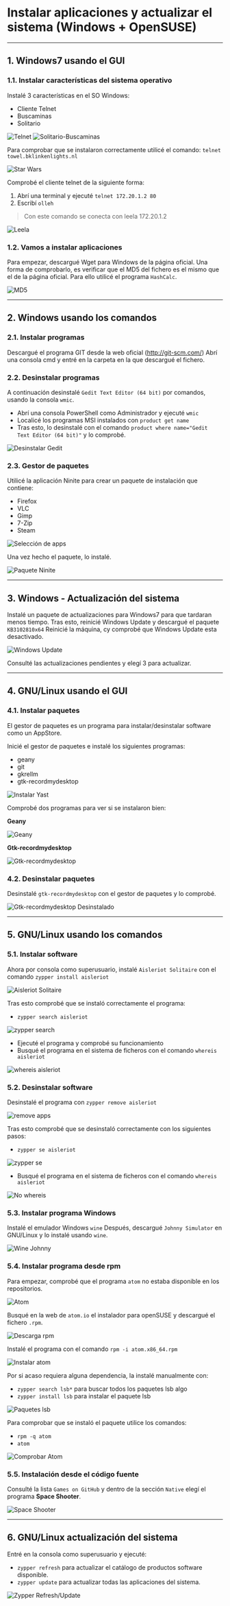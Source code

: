 
# Instalar aplicaciones y actualizar el sistema (Windows + OpenSUSE)

---

## 1. Windows7 usando el GUI

### 1.1. Instalar características del sistema operativo

Instalé 3 características en el SO Windows:

* Cliente Telnet
* Buscaminas
* Solitario

![Telnet](https://github.com/jsuabur/idp1819-jorge-suarez/blob/master/1%C2%BATrimestre/unit2/A3_Instalacion-de-software/images/telnet.png)
![Solitario-Buscaminas](https://github.com/jsuabur/idp1819-jorge-suarez/blob/master/1%C2%BATrimestre/unit2/A3_Instalacion-de-software/images/busc-sol.png)

Para comprobar que se instalaron correctamente utilicé el comando:
`telnet towel.bklinkenlights.nl`

![Star Wars](https://github.com/jsuabur/idp1819-jorge-suarez/blob/master/1%C2%BATrimestre/unit2/A3_Instalacion-de-software/images/StarWars.png)

Comprobé el cliente telnet de la siguiente forma:

1. Abrí una terminal y ejecuté `telnet 172.20.1.2 80`
2. Escribí `olleh`

> Con este comando se conecta con leela 172.20.1.2

![Leela](https://github.com/jsuabur/idp1819-jorge-suarez/blob/master/1%C2%BATrimestre/unit2/A3_Instalacion-de-software/images/olleh.png)

### 1.2. Vamos a instalar aplicaciones

Para empezar, descargué Wget para Windows de la página oficial.
Una forma de comprobarlo, es verificar que el MD5 del fichero es el mismo que el de la página oficial. Para ello utilicé el programa `HashCalc`.

![MD5](https://github.com/jsuabur/idp1819-jorge-suarez/blob/master/1%C2%BATrimestre/unit2/A3_Instalacion-de-software/images/fichero-md5.png)

---

## 2. Windows usando los comandos

### 2.1. Instalar programas

Descargué el programa GIT desde la web oficial (http://git-scm.com/)
Abrí una consola cmd y entré en la carpeta en la que descargué el fichero.

### 2.2. Desinstalar programas

A continuación desinstalé `Gedit Text Editor (64 bit)` por comandos, usando la consola `wmic`.
* Abrí una consola PowerShell como Administrador y ejecuté `wmic`
* Localicé los programas MSI instalados con `product get name`
* Tras esto, lo desinstalé con el comando `product where name="Gedit Text Editor (64 bit)"` y lo comprobé.

![Desinstalar Gedit](https://github.com/jsuabur/idp1819-jorge-suarez/blob/master/1%C2%BATrimestre/unit2/A3_Instalacion-de-software/images/wmic.png)

### 2.3. Gestor de paquetes

Utilicé la aplicación Ninite para crear un paquete de instalación que contiene:

* Firefox
* VLC
* Gimp
* 7-Zip
* Steam

![Selección de apps](https://github.com/jsuabur/idp1819-jorge-suarez/blob/master/1%C2%BATrimestre/unit2/A3_Instalacion-de-software/images/apps-ninite.png)

Una vez hecho el paquete, lo instalé.

![Paquete Ninite](https://github.com/jsuabur/idp1819-jorge-suarez/blob/master/1%C2%BATrimestre/unit2/A3_Instalacion-de-software/images/pack-ninite.png)

---

## 3. Windows - Actualización del sistema

Instalé un paquete de actualizaciones para Windows7 para que tardaran menos tiempo.
Tras esto, reinicié Windows Update y descargué el paquete `KB3102810x64`
Reinicié la máquina, cy comprobé que Windows Update esta desactivado.

![Windows Update](https://github.com/jsuabur/idp1819-jorge-suarez/blob/master/1%C2%BATrimestre/unit2/A3_Instalacion-de-software/images/winupd-desact.png)

Consulté las actualizaciones pendientes y elegí 3 para actualizar.

---

## 4. GNU/Linux usando el GUI

### 4.1. Instalar paquetes

El gestor de paquetes es un programa para instalar/desinstalar software como un AppStore.

Inicié el gestor de paquetes e instalé los siguientes programas:
* geany
* git
* gkrellm
* gtk-recordmydesktop

![Instalar Yast](https://github.com/jsuabur/idp1819-jorge-suarez/blob/master/1%C2%BATrimestre/unit2/A3_Instalacion-de-software/images/inst-yast.png)

Comprobé dos programas para ver si se instalaron bien:

**Geany**

![Geany](https://github.com/jsuabur/idp1819-jorge-suarez/blob/master/1%C2%BATrimestre/unit2/A3_Instalacion-de-software/images/geany-os.png)

**Gtk-recordmydesktop**

![Gtk-recordmydesktop](https://github.com/jsuabur/idp1819-jorge-suarez/blob/master/1%C2%BATrimestre/unit2/A3_Instalacion-de-software/images/gtk-os.png)

### 4.2. Desinstalar paquetes

Desinstalé `gtk-recordmydesktop` con el gestor de paquetes y lo comprobé.

![Gtk-recordmydesktop Desinstalado](https://github.com/jsuabur/idp1819-jorge-suarez/blob/master/1%C2%BATrimestre/unit2/A3_Instalacion-de-software/images/desinst-yast.png)

---

## 5. GNU/Linux usando los comandos

### 5.1. Instalar software

Ahora por consola como superusuario, instalé `Aisleriot Solitaire` con el comando `zypper install aisleriot`

![Aisleriot Solitaire](https://github.com/jsuabur/idp1819-jorge-suarez/blob/master/1%C2%BATrimestre/unit2/A3_Instalacion-de-software/images/zypper-inst.png)

Tras esto comprobé que se instaló correctamente el programa:
* `zypper search aisleriot`

![zypper search](https://github.com/jsuabur/idp1819-jorge-suarez/blob/master/1%C2%BATrimestre/unit2/A3_Instalacion-de-software/images/zypper-search.png)

* Ejecuté el programa y comprobé su funcionamiento
* Busqué el programa en el sistema de ficheros con el comando `whereis aisleriot`

![whereis aisleriot](https://github.com/jsuabur/idp1819-jorge-suarez/blob/master/1%C2%BATrimestre/unit2/A3_Instalacion-de-software/images/whereis-app.png)

### 5.2. Desinstalar software

Desinstalé el programa con `zypper remove aisleriot`

![remove apps](https://github.com/jsuabur/idp1819-jorge-suarez/blob/master/1%C2%BATrimestre/unit2/A3_Instalacion-de-software/images/remove-apps.png)

Tras esto comprobé que se desinstaló correctamente con los siguientes pasos:
* `zypper se aisleriot`

![zypper se](https://github.com/jsuabur/idp1819-jorge-suarez/blob/master/1%C2%BATrimestre/unit2/A3_Instalacion-de-software/images/zypper-se.png)

* Busqué el programa en el sistema de ficheros con el comando `whereis aisleriot`

![No whereis](https://github.com/jsuabur/idp1819-jorge-suarez/blob/master/1%C2%BATrimestre/unit2/A3_Instalacion-de-software/images/no-whereis-apps.png)



### 5.3. Instalar programa Windows

Instalé el emulador Windows `wine`
Después, descargué `Johnny Simulator` en GNU/Linux y lo instalé usando `wine`.

![Wine Johnny](https://github.com/jsuabur/idp1819-jorge-suarez/blob/master/1%C2%BATrimestre/unit2/A3_Instalacion-de-software/images/johnny.png)

### 5.4. Instalar programa desde rpm

Para empezar, comprobé que el programa `atom` no estaba disponible en los repositorios.

![Atom](https://github.com/jsuabur/idp1819-jorge-suarez/blob/master/1%C2%BATrimestre/unit2/A3_Instalacion-de-software/images/atom-repos.png)

Busqué en la web de `atom.io` el instalador para openSUSE y descargué el fichero `.rpm`.

![Descarga rpm](https://github.com/jsuabur/idp1819-jorge-suarez/blob/master/1%C2%BATrimestre/unit2/A3_Instalacion-de-software/images/atom-rpm.png)

Instalé el programa con el comando `rpm -i atom.x86_64.rpm`

![Instalar atom](https://github.com/jsuabur/idp1819-jorge-suarez/blob/master/1%C2%BATrimestre/unit2/A3_Instalacion-de-software/images/inst-atom.png)

Por si acaso requiera alguna dependencia, la instalé manualmente con:
* `zypper search lsb*` para buscar todos los paquetes lsb algo
* `zypper install lsb` para instalar el paquete lsb

![Paquetes lsb](https://github.com/jsuabur/idp1819-jorge-suarez/blob/master/1%C2%BATrimestre/unit2/A3_Instalacion-de-software/images/lsb-atom.png)

Para comprobar que se instaló el paquete utilice los comandos:
* `rpm -q atom`
* `atom`

![Comprobar Atom](https://github.com/jsuabur/idp1819-jorge-suarez/blob/master/1%C2%BATrimestre/unit2/A3_Instalacion-de-software/images/comp-atom.png)

### 5.5. Instalación desde el código fuente

Consulté la lista `Games on GitHub` y dentro de la sección `Native` elegí el programa **Space Shooter**.

![Space Shooter](https://github.com/jsuabur/idp1819-jorge-suarez/blob/master/1%C2%BATrimestre/unit2/A3_Instalacion-de-software/images/spaceshooter.png)

---

## 6. GNU/Linux actualización del sistema

Entré en la consola como superusuario y ejecuté:
* `zypper refresh` para actualizar el catálogo de productos software disponible.
* `zypper update` para actualizar todas las aplicaciones del sistema.

![Zypper Refresh/Update](https://github.com/jsuabur/idp1819-jorge-suarez/blob/master/1%C2%BATrimestre/unit2/A3_Instalacion-de-software/images/zypper-r-u.png)
